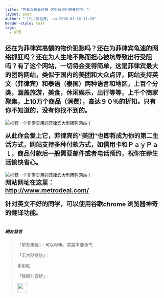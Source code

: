 ```yaml
---
title: "在菲女孩看过来 这里有你们想要的哦！"
layout: post
author: "「八二年拉菲」 on 2020-01-16 11:26"
header-style: text
tags:
  - 新闻
---
```


<span style="font-size: 20px;"><strong>还在为菲律宾高额的物价犯愁吗？还在为菲律宾龟速的网络抓狂吗？还在为人生地不熟而担心被坑导致出行受阻吗？</strong></span><strong style="font-size: 20px;">有了这个网站，一切将会变得简单，</strong><strong style="font-size: 20px;">这是菲律宾最大的团购网站，类似于国内的美团和大众点评，网站支持英文（菲律宾）和泰语（泰国）两种语言和地区，上百个分类，涵盖旅游，美食，休闲娱乐，出行等等，上千个商家聚集，上10万个商品（消费），高达９０％的折扣。只有你不知道的，没有你找不到的。</strong>
<br>
<br>
<img src="http://images.feileyuan.com/images/ueditor/202001161126000008.jpg" title="推荐一个非常实用的菲律宾大型团购网站！" alt="推荐一个非常实用的菲律宾大型团购网站！">
<br>
<br>
<span style="font-size: 20px;"><strong>从此你会爱上它，菲律宾的“美团”也即将成为你的第二生活方式，</strong></span><strong style="font-size: 20px;">网站支持多种付款方式，如信用卡和ＰａｙＰａｌ，商品付款后一般需要邮件或者电话预约，祝你在菲生活愉快省心。</strong>
<strong style="font-size: 20px;"><br></strong>
<br>
<img src="http://images.feileyuan.com/images/ueditor/202001161126000022.jpg" title="推荐一个非常实用的菲律宾大型团购网站！" alt="推荐一个非常实用的菲律宾大型团购网站！">
<br>
<strong style="font-size: 20px;">网站网址在这里：</strong>
<br>
<span style="font-size: 20px;"><strong>http://www.metrodeal.com/</strong></span>
<br>
<br>
<strong style="font-size: 20px;">针对英文不好的同学，可以使用谷歌chrome 浏览器神奇的翻译功能。</strong><br>
<br>

##### 網友發言 
> 「望吾集醒」:
> 可以瞅瞅。实践需要勇气

> 「王大哒哒哒」:
> <p>谢谢呢</p>

> 「我颖儿安好」:
> <p><img src="http://images.feileyuan.com/images/ueditor/dialogs/emotion/images/default/df_028.gif" width="32" height="32"></p>


